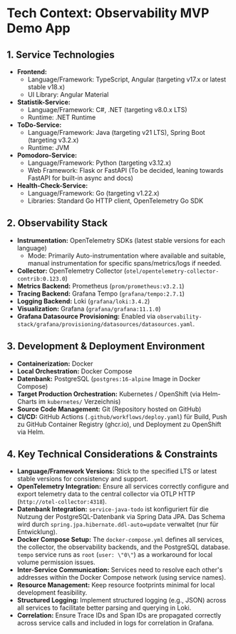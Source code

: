 # Tech Context: Observability MVP Demo App

## 1. Service Technologies

-   **Frontend:**
    -   Language/Framework: TypeScript, Angular (targeting v17.x or latest stable v18.x)
    -   UI Library: Angular Material
-   **Statistik-Service:**
    -   Language/Framework: C#, .NET (targeting v8.0.x LTS)
    -   Runtime: .NET Runtime
-   **ToDo-Service:**
    -   Language/Framework: Java (targeting v21 LTS), Spring Boot (targeting v3.2.x)
    -   Runtime: JVM
-   **Pomodoro-Service:**
    -   Language/Framework: Python (targeting v3.12.x)
    -   Web Framework: Flask or FastAPI (To be decided, leaning towards FastAPI for built-in async and docs)
-   **Health-Check-Service:**
    -   Language/Framework: Go (targeting v1.22.x)
    -   Libraries: Standard Go HTTP client, OpenTelemetry Go SDK

## 2. Observability Stack

-   **Instrumentation:** OpenTelemetry SDKs (latest stable versions for each language)
    -   Mode: Primarily Auto-instrumentation where available and suitable, manual instrumentation for specific spans/metrics/logs if needed.
-   **Collector:** OpenTelemetry Collector (`otel/opentelemetry-collector-contrib:0.123.0`)
-   **Metrics Backend:** Prometheus (`prom/prometheus:v3.2.1`)
-   **Tracing Backend:** Grafana Tempo (`grafana/tempo:2.7.1`)
-   **Logging Backend:** Loki (`grafana/loki:3.4.2`)
-   **Visualization:** Grafana (`grafana/grafana:11.1.0`)
-   **Grafana Datasource Provisioning:** Enabled via `observability-stack/grafana/provisioning/datasources/datasources.yaml`.

## 3. Development & Deployment Environment

-   **Containerization:** Docker
-   **Local Orchestration:** Docker Compose
-   **Datenbank:** PostgreSQL (`postgres:16-alpine` Image in Docker Compose)
-   **Target Production Orchestration:** Kubernetes / OpenShift (via Helm-Charts im `kubernetes/` Verzeichnis)
-   **Source Code Management:** Git (Repository hosted on GitHub)
-   **CI/CD:** GitHub Actions (`.github/workflows/deploy.yaml`) für Build, Push zu GitHub Container Registry (ghcr.io), und Deployment zu OpenShift via Helm.

## 4. Key Technical Considerations & Constraints

-   **Language/Framework Versions:** Stick to the specified LTS or latest stable versions for consistency and support.
-   **OpenTelemetry Integration:** Ensure all services correctly configure and export telemetry data to the central collector via OTLP HTTP (`http://otel-collector:4318`).
-   **Datenbank Integration:** `service-java-todo` ist konfiguriert für die Nutzung der PostgreSQL-Datenbank via Spring Data JPA. Das Schema wird durch `spring.jpa.hibernate.ddl-auto=update` verwaltet (nur für Entwicklung).
-   **Docker Compose Setup:** The `docker-compose.yml` defines all services, the collector, the observability backends, and the PostgreSQL database. `tempo` service runs as `root` (`user: \"0\"`) as a workaround for local volume permission issues.
-   **Inter-Service Communication:** Services need to resolve each other's addresses within the Docker Compose network (using service names).
-   **Resource Management:** Keep resource footprints minimal for local development feasibility.
-   **Structured Logging:** Implement structured logging (e.g., JSON) across all services to facilitate better parsing and querying in Loki.
-   **Correlation:** Ensure Trace IDs and Span IDs are propagated correctly across service calls and included in logs for correlation in Grafana. 
